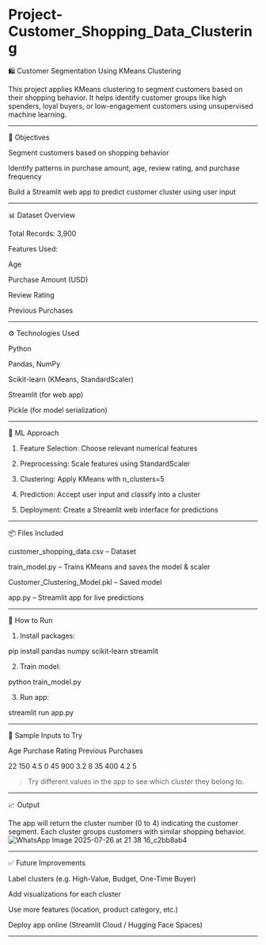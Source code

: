 # Project-Customer_Shopping_Data_Clustering

🛍 Customer Segmentation Using KMeans Clustering

This project applies KMeans clustering to segment customers based on their shopping behavior. It helps identify customer groups like high spenders, loyal buyers, or low-engagement customers using unsupervised machine learning.


---
📌 Objectives

Segment customers based on shopping behavior

Identify patterns in purchase amount, age, review rating, and purchase frequency

Build a Streamlit web app to predict customer cluster using user input



---

📊 Dataset Overview

Total Records: 3,900

Features Used:

Age

Purchase Amount (USD)

Review Rating

Previous Purchases




---

⚙ Technologies Used

Python

Pandas, NumPy

Scikit-learn (KMeans, StandardScaler)

Streamlit (for web app)

Pickle (for model serialization)



---

🧠 ML Approach

1. Feature Selection: Choose relevant numerical features


2. Preprocessing: Scale features using StandardScaler


3. Clustering: Apply KMeans with n_clusters=5


4. Prediction: Accept user input and classify into a cluster


5. Deployment: Create a Streamlit web interface for predictions




---

📦 Files Included

customer_shopping_data.csv – Dataset

train_model.py – Trains KMeans and saves the model & scaler

Customer_Clustering_Model.pkl – Saved model

app.py – Streamlit app for live predictions



---

🚀 How to Run

1. Install packages:

pip install pandas numpy scikit-learn streamlit


2. Train model:

python train_model.py


3. Run app:

streamlit run app.py




---

🧪 Sample Inputs to Try

Age	Purchase	Rating	Previous Purchases

22	150	4.5	0
45	900	3.2	8
35	400	4.2	5


> Try different values in the app to see which cluster they belong to.




---

📈 Output

The app will return the cluster number (0 to 4) indicating the customer segment. Each cluster groups customers with similar shopping behavior.
![WhatsApp Image 2025-07-26 at 21 38 16_c2bb8ab4](https://github.com/user-attachments/assets/7a8ecd96-71da-4d86-ab0c-6c5675c941c2)



---

✅ Future Improvements

Label clusters (e.g. High-Value, Budget, One-Time Buyer)

Add visualizations for each cluster

Use more features (location, product category, etc.)

Deploy app online (Streamlit Cloud / Hugging Face Spaces)



---

